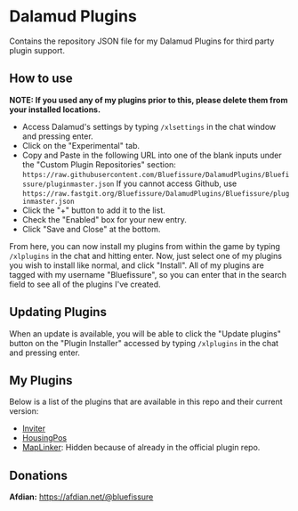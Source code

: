 # Dalamud Plugins
Contains the repository JSON file for my Dalamud Plugins for third party plugin support.

## How to use

**NOTE: If you used any of my plugins prior to this, please delete them from your installed locations.**

* Access Dalamud's settings by typing `/xlsettings` in the chat window and pressing enter.
* Click on the "Experimental" tab.
* Copy and Paste in the following URL into one of the blank inputs under the "Custom Plugin Repositories" section: `https://raw.githubusercontent.com/Bluefissure/DalamudPlugins/Bluefissure/pluginmaster.json` If you cannot access Github, use `https://raw.fastgit.org/Bluefissure/DalamudPlugins/Bluefissure/pluginmaster.json `
* Click the "+" button to add it to the list.
* Check the "Enabled" box for your new entry.
* Click "Save and Close" at the bottom.

From here, you can now install my plugins from within the game by typing `/xlplugins` in the chat and hitting enter.
Now, just select one of my plugins you wish to install like normal, and click "Install".
All of my plugins are tagged with my username "Bluefissure", so you can enter that in the search field to see all of the plugins I've created.

## Updating Plugins

When an update is available, you will be able to click the "Update plugins" button on the "Plugin Installer" accessed by typing `/xlplugins` in the chat and pressing enter.

## My Plugins

Below is a list of the plugins that are available in this repo and their current version:

* [Inviter](https://github.com/Bluefissure/Inviter)
* [HousingPos](https://github.com/Bluefissure/HousingPos)
* [MapLinker](https://github.com/Bluefissure/MapLinker): Hidden because of already in the official plugin repo.

## Donations

**Afdian:** https://afdian.net/@bluefissure

